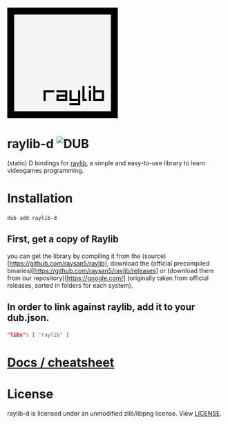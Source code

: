 ![](raylib_logo.png)
# raylib-d ![DUB](https://img.shields.io/dub/v/raylib-d?style=for-the-badge)
(static) D bindings for [raylib](https://www.raylib.com/), a simple and easy-to-use library to learn videogames programming.
# Installation
`dub add raylib-d`
## First, get a copy of Raylib
you can get the library by compiling it from the (source)[https://github.com/raysan5/raylib], download the (official precompiled binaries)[https://github.com/raysan5/raylib/releases] or (download them from our repository)[https://google.com/] (originally taken from official releases, sorted in folders for each system).
## In order to link against raylib, add it to your dub.json.
```json
"libs": [ "raylib" ]
```
# [Docs / cheatsheet](https://github.com/onroundit/raylib-d/wiki)
# License
raylib-d is licensed under an unmodified zlib/libpng license. View [LICENSE](LICENSE).
